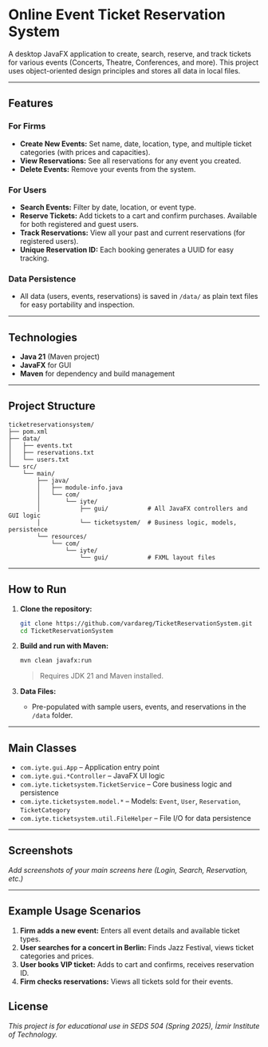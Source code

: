 # Online Event Ticket Reservation System

A desktop JavaFX application to create, search, reserve, and track tickets for various events (Concerts, Theatre, Conferences, and more). This project uses object-oriented design principles and stores all data in local files.

---

## Features

### For Firms

* **Create New Events:** Set name, date, location, type, and multiple ticket categories (with prices and capacities).
* **View Reservations:** See all reservations for any event you created.
* **Delete Events:** Remove your events from the system.

### For Users

* **Search Events:** Filter by date, location, or event type.
* **Reserve Tickets:** Add tickets to a cart and confirm purchases. Available for both registered and guest users.
* **Track Reservations:** View all your past and current reservations (for registered users).
* **Unique Reservation ID:** Each booking generates a UUID for easy tracking.

### Data Persistence

* All data (users, events, reservations) is saved in `/data/` as plain text files for easy portability and inspection.

---

## Technologies

* **Java 21** (Maven project)
* **JavaFX** for GUI
* **Maven** for dependency and build management

---

## Project Structure

```
ticketreservationsystem/
├── pom.xml
├── data/
│   ├── events.txt
│   ├── reservations.txt
│   └── users.txt
└── src/
    └── main/
        ├── java/
        │   ├── module-info.java
        │   └── com/
        │       └── iyte/
        │           ├── gui/           # All JavaFX controllers and GUI logic
        │           └── ticketsystem/  # Business logic, models, persistence
        └── resources/
            └── com/
                └── iyte/
                    └── gui/           # FXML layout files
```

---

## How to Run

1. **Clone the repository:**

   ```sh
   git clone https://github.com/vardareg/TicketReservationSystem.git
   cd TicketReservationSystem
   ```

2. **Build and run with Maven:**

   ```sh
   mvn clean javafx:run
   ```

   > Requires JDK 21 and Maven installed.

3. **Data Files:**

   * Pre-populated with sample users, events, and reservations in the `/data` folder.

---

## Main Classes

* `com.iyte.gui.App` – Application entry point
* `com.iyte.gui.*Controller` – JavaFX UI logic
* `com.iyte.ticketsystem.TicketService` – Core business logic and persistence
* `com.iyte.ticketsystem.model.*` – Models: `Event`, `User`, `Reservation`, `TicketCategory`
* `com.iyte.ticketsystem.util.FileHelper` – File I/O for data persistence

---

## Screenshots

*Add screenshots of your main screens here (Login, Search, Reservation, etc.)*

---

## Example Usage Scenarios

1. **Firm adds a new event:** Enters all event details and available ticket types.
2. **User searches for a concert in Berlin:** Finds Jazz Festival, views ticket categories and prices.
3. **User books VIP ticket:** Adds to cart and confirms, receives reservation ID.
4. **Firm checks reservations:** Views all tickets sold for their events.

## License

*This project is for educational use in SEDS 504 (Spring 2025), İzmir Institute of Technology.*
